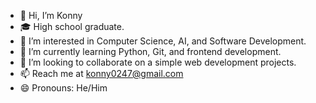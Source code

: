- 👋 Hi, I’m Konny
- 🎓 High school graduate.
- 👀 I’m interested in Computer Science, AI, and Software Development.
- 🌱 I’m currently learning Python, Git, and frontend development.
- 💞️ I’m looking to collaborate on a simple web development projects.
- 📫 Reach me at konny0247@gmail.com
- 😄 Pronouns: He/Him

<!---
konny0247/konny0247 is a ✨ special ✨ repository because its `README.md` (this file) appears on your GitHub profile.
You can click the Preview link to take a look at your changes.
--->
